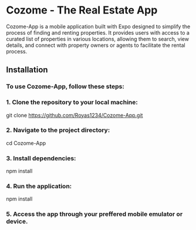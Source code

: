 # Cozome - The Real Estate App
Cozome-App is a mobile application built with Expo designed to simplify the process of finding and renting properties. It provides users with access to a curated list of properties in various locations, allowing them to search, view details, and connect with property owners or agents to facilitate the rental process.
## Installation
### To use Cozome-App, follow these steps:
### 1. Clone the repository to your local machine:
git clone https://github.com/Royas1234/Cozome-App.git
### 2. Navigate to the project directory:
cd Cozome-App
### 3.  Install dependencies:
npm install
### 4. Run the application:
npm install
### 5. Access the app through your preffered mobile emulator or device.





